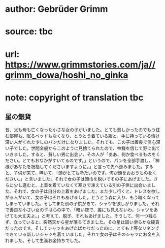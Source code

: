 # author: Gebrüder Grimm
# source: tbc
# url: https://www.grimmstories.com/ja//grimm_dowa/hoshi_no_ginka
# note: copyright of translation tbc

## 星の銀貨 

昔、父も母も亡くなった小さな女の子がいました。とても貧しかったのでもう住む部屋も、眠るベッドもなくなり、とうとう着ている服と、手に持っている情け深い人がくれた少しのパンだけになりました。それでも、この子は善良で信心深い子でした。世間全般からこのように見捨てられたので、神様を信じて野に出ていきました。すると、貧しい男に出会い、その人が「ああ、何か食べるものをください。とてもおなかがすいてるのです。」というので、パンを全部手渡し、「神様があなたを祝福してくださいますように。」と言って先へ進みました。すると、子供が来て、呻いて、「頭がとても冷たいのです。何か頭をおおうものをください。」と言いました。それで女の子は頭巾を脱いでその子にあげました。さらに少し進むと、上着を着ていなくて寒さで凍えている別の子供に出会いました。それで、女の子は自分の上着をあげました。また少し行くと、ドレスを欲しがる人がいて、女の子はそれもあげました。とうとう森に入り、もう暗くなってしまっていました。そしてまた別の子供がきて、シャツを欲しがりました。それで善良な小さい女の子は心の中で、「暗い夜で、誰にも見えないわ。シャツをあげても大丈夫よ。」と考えて、脱ぎ、それもあげました。そうして、何一つ残らず、立っていると、突然天から星が落ちてきました。その星は固い滑らかな硬貨だったのです。そしてシャツをあげたばかりだったのに、とても上等なリネンでできている新しいシャツを着ていました。それで女の子はそのシャツにお金を入れました。そして生涯お金持ちでした。
